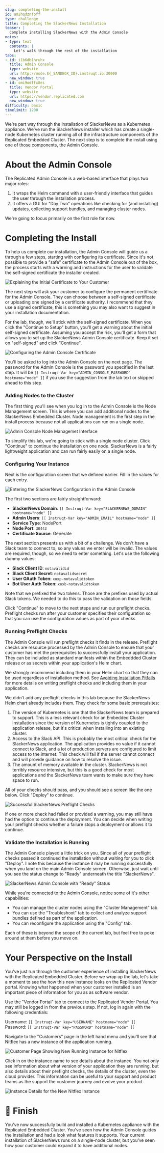 ```yaml
---
slug: completing-the-install
id: am2hqdznfpff
type: challenge
title: Completing the SlackerNews Installation
teaser: |
  Complete installing SlackerNews with the Admin Console
notes:
- type: text
  contents: |
    Let's walk through the rest of the installation
tabs:
- id: i1b6db1hruhx
  title: Admin Console
  type: website
  url: http://node.${_SANDBOX_ID}.instruqt.io:30000
  new_window: true
- id: omi9odffx8es
  title: Vendor Portal
  type: website
  url: https://vendor.replicated.com
  new_window: true
difficulty: basic
timelimit: 1200
---
```


We're part way through the installation of SlackerNews as a Kubernetes
appliance. We've run the SlackerNews installer which has create a single-node
Kubernetes cluster running all of the infrastructure components of the
Replicated Embedded Cluster. The next step is to complete the install using
one of those components, the Admin Console.

About the Admin Console
=======================

The Replicated Admin Console is a web-based interface that plays two major
roles:

1. It wraps the Helm command with a user-friendly interface that guides the
   user through the installation process.
2. It offers a GUI for "Day Two" operations like checking for (and installing)
   updates, collecting support bundles, and managing cluster nodes.

We're going to focus primarily on the first role for now.

Completing the Install
=====================

To help us complete our installation, the Admin Console will guide us a
through a few steps, starting with configuring its certificate. Since it's
not possible to provide a "safe" certificate to the Admin Console out of the
box, the process starts with a warning and instructions for the user to
validate the self-signed certificate the installer created.

![Explaining the Initial Certificate to Your Customer](../assets/certificate-warning.png)

The next step will ask your customer to configure the permanent certificate
for the Admin Console. They can choose between a self-signed certificate or
uploading one signed by a certificate authority. I recommend that they use a
signed certificate, this is something you may also want to suggest in your
installation documentation.

For the lab, though, we'll stick with the self-signed certificate. When you
click the "Continue to Setup" button, you'll get a warning about the initial
self-signed certificate. Assuming you accept the risk, you'll get a form that
allows you to set up the SlackerNews Admin Console certificate. Keep it set on
"self-signed" and click "Continue".

![Configuring the Admin Console Certificate](../assets/certificate-configuration.png)

You'll be asked to log into the Admin Console on the next page. The password
for the Admin Console is the password you specified in the last step. It will
be `[[ Instruqt-Var key="ADMIN_CONSOLE_PASSWORD" hostname="node" ]]` if you use the suggestion
from the lab text or skipped ahead to this step.

### Adding Nodes to the Cluster

The first thing you'll see when you log in to the Admin Console is the Node
Management screen. This is where you can add additional nodes to the
SlackerNews Embedded Cluster. Node management is the first step in the install
process because not all applications can run on a single node.

![Admin Console Node Managemet Interface](../assets/node-management.png)

To simplify this lab, we're going to stick with a single node cluster. Click
"Continue" to continue the installation on one node. SlackerNews is a fairly
lightweight application and can run fairly easily on a single node.

### Configuring Your Instance

Next is the configuratiion screen that we defined earlier. Fill in the values
for each entry.

![Entering the SlackerNews Configuration in the Admin Console](../assets/providing-configuration.png)

The first two sections are fairly straightforward:

* **SlackerNews Domain**: `[[ Instruqt-Var key="SLACKERNEWS_DOMAIN" hostname="node" ]]`
* **Admin Users**: `[[ Instruqt-Var key="ADMIN_EMAIL" hostname="node" ]]`
* **Service Type**: NodePort
* **Node Port**: `30443`
* **Certificate Source**: Generate

The next section presents us with a bit of a challenge. We don't have a Slack
team to connect to, so any values we enter will be invalid. The values are
required, though, so we need to enter something. Let's use the following dummy
values:

* **Slack Client ID**: `notavalidid`
* **Slack Client Secret**: `notavalidsecret`
* **User OAuth Token**: `xoxp-notavalidtoken`
* **Bot User Auth Token**: `xoxb-notavalidtoken`

Note that we prefixed the two tokens. Those are the prefixes used by actual Slack
tokens. We needed to do this to pass the validation on those fields.

Click "Continue" to move to the next steps and run our preflight checks.
Preflight checks run after your customer specifies their configuration so that
you can use the configuration values as part of your checks.

### Running Preflight Checks

The Admin Console will run preflight checks it finds in the release. Preflight
checks are resource processed by the Admin Console to ensure that your
customer has met the prerequisites to successfully install your application.
They can be included as standard manifests within the Embeddded Cluster
release or as secrets within your application's Helm chart.

We strongly recommend including them in your Helm chart so that they can be
used regardless of installation method. See [Avoiding Installation
Pitfalls](https://play.instruqt.com/manage/replicated/tracks/avoiding-installation-pitfalls)
for more details on writing preflight checks and including them in your
application.

We didn't add any preflight checks in this lab because the SlackerNews Helm
chart already includes them. They check for some basic prerequisites:

1. The version of Kubernetes is one that the SlackerNews team is prepared to
   support. This is a less relevant check for an Embedded Cluster installation
   since the version of Kubernetes is tightly coupled to the application
   release, but it's critical when installing into an existing cluster.
2. Access to the Slack API. This is probably the most critical check for the
   SlackerNews application. The application provides no value if it cannot
   connect to Slack, and a lot of production servers are configured to limit
   access to the internet. This check will fail if the server cannot connect
   and will provide guidance on how to resolve the issue.
3. The amount of memory available in the cluster. SlackerNews is not terribly
   resource intensive, but this is a good check for most applications and the
   SlackerNews team wants to make sure they have space to run.

All of your checks should pass, and you should see a screen like the one
below. Click "Deploy" to continue.

![Successful SlackerNews Preflight Checks](../assets/successful-preflight-checks.png)

If one or more check had failed or provided a warning, you may still have had
the option to continue the deployment. You can decide when writing your
preflight checks whether a failure stops a deployment or allows it to
continue.

### Validate the Installation is Running

The Admin Console played a little trick on you. Since all of your preflight
checks passed it continued the installation without waiting for you to click
"Deploy". I note this because the instance it may be running successfully
when you land on the main Admin Console screen. Otherwise, just wait until you
see the status change to "Ready" underneath the title "SlackerNews".

![SlackerNews Admin Console with "Ready" Status](../assets/slackernews-admin-console-ready.png)

While you're connected to the Admin Console, notice some of it's other
capabilities:

* You can manage the cluster nodes using the "Cluster Management" tab.
* You can use the "Troubleshoot" tab to collect and analyze support bundles
  defined as part of the application.
* You can reconfigure the application using the "Config" tab.

Each of these is beyond the scope of the current lab, but feel free to poke
around at them before you move on.

Your Perspective on the Install
===============================

You've just run through the customer experience of installing SlackerNews with
the Replicated Embedded Cluster. Before we wrap up the lab, let's take a
moment to see the how this new instance looks on the Replicated Vendor portal.
Knowing what happened when your customer installed is an important piece of
information for you as as software vendor.

Use the "Vendor Portal" tab to connect to the Replicated Vendor Portal. You may
still be logged in from the previous step. If not, log in again
with the following credentials:

Username: `[[ Instruqt-Var key="USERNAME" hostname="node" ]]`<br/>
Password: `[[ Instruqt-Var key="PASSWORD" hostname="node" ]]`

Navigate to the "Customers" page in the left hand menu and you'll see that
Nitflex has a new instance of the application running.

![Customer Page Showing New Running Instance for Nitflex](../assets/new-nitflex-instance.png)

Click in on the instance name to see details about the instance. You not only
see information about what version of your application they are running, but
also details about their preflight checks, the details of the cluster, even
the cloud provider. This information can be useful to your support and product
teams as the support the customer journey and evolve your product.

![Instance Details for the New Nitflex Instance](../assets/new-nitflex-instance.png)

🏁 Finish
=========

You've now successfully build and installed a Kubernetes appliance with the
Replicated Embedded Cluster. You've seen how the Admin Console guides the
installation and had a look what features it supports. Your current
installation of SlackerNews runs on a single-node cluster, but you've seen how
your customer could expand it to have additional nodes.

